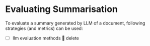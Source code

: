 # Evaluating Summarisation

To evaluate a summary generated by LLM of a document, following strategies (and metrics) can be used: 


- [ ] llm evaluation methods 🏁 delete 